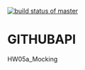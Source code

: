 [![build status of master](https://travis-ci.org/aneri2710/GitHubAPI_567.svg?branch=master)](https://travis-ci.org/aneri2710/GitHubAPI_567)

# GITHUBAPI
HW05a_Mocking
